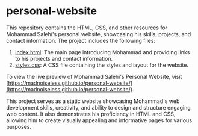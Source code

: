 # personal-website

This repository contains the HTML, CSS, and other resources for Mohammad Salehi's personal website, showcasing his skills, projects, and contact information. The project includes the following files:

1. [index.html](https://github.com/madnoiseless/personal-website/blob/main/index.html): The main page introducing Mohammad and providing links to his projects and contact information.
2. [styles.css](https://github.com/madnoiseless/personal-website/blob/main/index_files/styles.css): A CSS file containing the styles and layout for the website.

To view the live preview of Mohammad Salehi's Personal Website, visit [https://madnoiseless.github.io/personal-website/](https://madnoiseless.github.io/personal-website/).

This project serves as a static website showcasing Mohammad's web development skills, creativity, and ability to design and structure engaging web content. It also demonstrates his proficiency in HTML and CSS, allowing him to create visually appealing and informative pages for various purposes.
